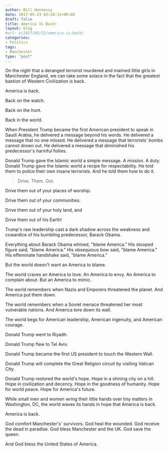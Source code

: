 ```yaml
---
author: Bill Hennessy
date: 2017-05-23 03:28:11+00:00
draft: false
title: America Is Back!
layout: blog
#url: e/2017/05/22/america-is-back/
categories:
- Politics
tags:
- Manchester
type: "post"
---
```


On the night that a deranged terrorist murdered and maimed little girls in Manchester England, we can take some solace in the fact that the greatest bastion of Western Civilization is back.

America is back.

Back on the watch.

Back on the hunt.

Back in the world.

When President Trump became the first American president to speak in Saudi Arabia, he delivered a message beyond his words. He delivered a message that no one missed. He delivered a message that terrorists' bombs cannot drown out. He delivered a message that diminished his predecessor's harmful follies.

Donald Trump gave the Islamic world a simple message. A mission. A duty. Donald Trump gave the Islamic world a recipe for respectability. He told them to police their own insane terrorists. And he told them how to do it.



> Drive. Them. Out.

Drive them out of your places of worship.

Drive them out of your communities.

Drive them out of your holy land, and

Drive them out of his Earth!



Trump's raw leadership cast a dark shadow across the weakness and cowardice of his bumbling predecessor, Barack Obama.

Everything about Barack Obama whined, "blame America." His stooped figure said, "blame America." His obsequious bow said, "blame America." His effeminate handshake said, "blame America."

But the world doesn't want an America to blame.

The world craves an America to love. An America to envy. An America to complain about. But an America to mimic.

The world remembers when Nazis and Emporers threatened the planet. And America put them down.

The world remembers when a Soviet menace threatened her most vulnerable nations. And America tore down its wall.

The world begs for American leadership, American ingenuity, and American courage.

Donald Trump went to Riyadh.

Donald Trump flew to Tel Aviv.

Donald Trump became the first US president to touch the Western Wall.

Donald Trump will complete the Great Religion circuit by visiting Vatican City.

Donald Trump restored the world's hope. Hope in a shining city on a hill. Hope in civilization and decency. Hope in the goodness of humanity. Hope for world peace. Hope for America's future.

While small men and women wring their little hands over tiny matters in Washington, DC, the world waves its hands in hope that America is back.

America is back.

God comfort Manchester's' survivors. God heal the wounded. God receive the dead in paradise. God bless Manchester and the UK. God save the queen.

And God bless the United States of America.


